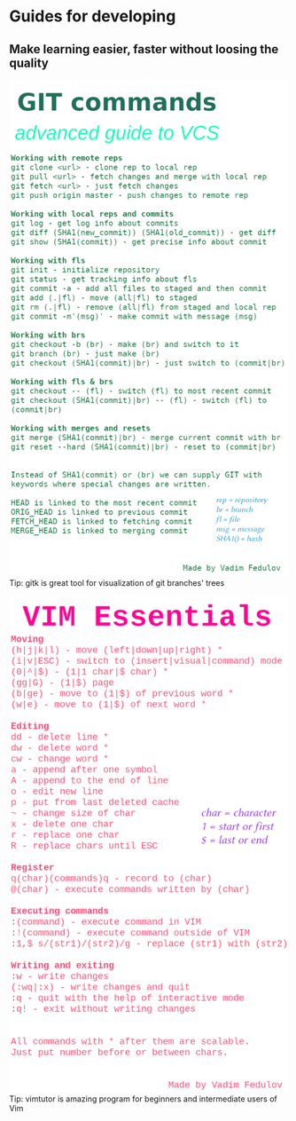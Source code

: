 # Guides for developing
## Make learning easier, faster without loosing the quality

![cover](https://github.com/vadimfedulov395/guides-dev/raw/master/git-guide.png)
Tip: gitk is great tool for visualization of git branches' trees

![cover](https://github.com/vadimfedulov395/guides-dev/raw/master/vim-guide.png)
Tip: vimtutor is amazing program for beginners and intermediate users of Vim 
